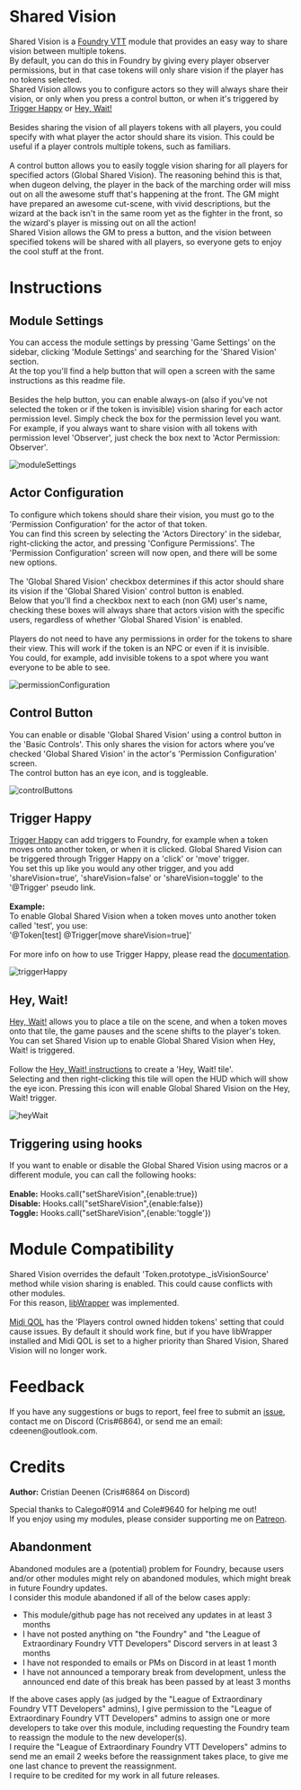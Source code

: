 <h1>Shared Vision</h1>
Shared Vision is a <a href="https://foundryvtt.com/">Foundry VTT</a> module that provides an easy way to share vision between multiple tokens.<br>
By default, you can do this in Foundry by giving every player observer permissions, but in that case tokens will only share vision if the player has no tokens selected.<br>
Shared Vision allows you to configure actors so they will always share their vision, or only when you press a control button, or when it's triggered by <a href="https://foundryvtt.com/packages/trigger-happy/">Trigger Happy</a> or <a href="https://foundryvtt.com/packages/hey-wait/">Hey, Wait!</a><br>
<br>
Besides sharing the vision of all players tokens with all players, you could specify with what player the actor should share its vision. This could be useful if a player controls multiple tokens, such as familiars.<br>
<br>
A control button allows you to easily toggle vision sharing for all players for specified actors (Global Shared Vision). The reasoning behind this is that, when dugeon delving, the player in the back of the marching order will miss out on all the awesome stuff that's happening at the front. The GM might have prepared an awesome cut-scene, with vivid descriptions, but the wizard at the back isn't in the same room yet as the fighter in the front, so the wizard's player is missing out on all the action!<br>
Shared Vision allows the GM to press a button, and the vision between specified tokens will be shared with all players, so everyone gets to enjoy the cool stuff at the front.<br>

<h1>Instructions</h1>

<h2>Module Settings</h2>
You can access the module settings by pressing 'Game Settings' on the sidebar, clicking 'Module Settings' and searching for the 'Shared Vision' section.<br>
At the top you'll find a help button that will open a screen with the same instructions as this readme file.<br>
<br>
Besides the help button, you can enable always-on (also if you've not selected the token or if the token is invisible) vision sharing for each actor permission level. 
Simply check the box for the permission level you want.<br>
For example, if you always want to share vision with all tokens with permission level 'Observer', just check the box next to 'Actor Permission: Observer'.

![moduleSettings](https://github.com/CDeenen/SharedVision/blob/master/img/examples/ModuleSettings.png)

<h2>Actor Configuration</h2>
To configure which tokens should share their vision, you must go to the 'Permission Configuration' for the actor of that token.<br>
You can find this screen by selecting the 'Actors Directory' in the sidebar, right-clicking the actor, and pressing 'Configure Permissions'.
The 'Permission Configuration' screen will now open, and there will be some new options.<br>
<br>
The 'Global Shared Vision' checkbox determines if this actor should share its vision if the 'Global Shared Vision' control button is enabled.<br>
Below that you'll find a checkbox next to each (non GM) user's name, checking these boxes will always share that actors vision with the specific users, 
regardless of whether 'Global Shared Vision' is enabled.<br>
<br>
Players do not need to have any permissions in order for the tokens to share their view. This will work if the token is an NPC or even if it is invisible.<br>
You could, for example, add invisible tokens to a spot where you want everyone to be able to see.

![permissionConfiguration](https://github.com/CDeenen/SharedVision/blob/master/img/examples/PermissionConfiguration.png)

<h2>Control Button</h2>
You can enable or disable 'Global Shared Vision' using a control button in the 'Basic Controls'. This only shares the vision for actors where you've checked 'Global Shared Vision' in the actor's 'Permission Configuration' screen.<br>
The control button has an eye icon, and is toggleable.
        
![controlButtons](https://github.com/CDeenen/SharedVision/blob/master/img/examples/ControlButtons.png)

<h2>Trigger Happy</h2>
<a href="https://foundryvtt.com/packages/trigger-happy/">Trigger Happy</a> can add triggers to Foundry, for example when a token moves onto another token, or when it is clicked.
Global Shared Vision can be triggered through Trigger Happy on a 'click' or 'move' trigger.<br>
You set this up like you would any other trigger, and you add 'shareVision=true', 'shareVision=false' or 'shareVision=toggle' to the '@Trigger' pseudo link.<br>
<br>
<b>Example:</b><br>
To enable Global Shared Vision when a token moves unto another token called 'test', you use:<br>
'@Token[test] @Trigger[move shareVision=true]'<br>
<br>
For more info on how to use Trigger Happy, please read the <a href="https://github.com/League-of-Foundry-Developers/fvtt-module-trigger-happy/blob/master/README.md">documentation</a>.
        
![triggerHappy](https://github.com/CDeenen/SharedVision/blob/master/img/examples/TriggerHappy.png)

<h2>Hey, Wait!</h2>
<a href="https://foundryvtt.com/packages/hey-wait/">Hey, Wait!</a> allows you to place a tile on the scene, and when a token moves onto that tile, the game pauses and the scene shifts to the player's token.<br>
You can set Shared Vision up to enable Global Shared Vision when Hey, Wait! is triggered.<br>
<br>
Follow the <a href="https://github.com/1000nettles/hey-wait/blob/main/README.md">Hey, Wait! instructions</a> to create a 'Hey, Wait! tile'.<br>
Selecting and then right-clicking this tile will open the HUD which will show the eye icon. Pressing this icon will enable Global Shared Vision on the Hey, Wait! trigger.

![heyWait](https://github.com/CDeenen/SharedVision/blob/master/img/examples/HeyWait.png)

<h2>Triggering using hooks</h2>
If you want to enable or disable the Global Shared Vision using macros or a different module, you can call the following hooks:<br>
<br>
<b>Enable:</b> Hooks.call("setShareVision",{enable:true})<br>
<b>Disable:</b> Hooks.call("setShareVision",{enable:false})<br>
<b>Toggle:</b> Hooks.call("setShareVision",{enable:'toggle'})<br>

<h1>Module Compatibility</h1>
Shared Vision overrides the default 'Token.prototype._isVisionSource' method while vision sharing is enabled. This could cause conflicts with other modules.<br>
For this reason, <a href="https://foundryvtt.com/packages/lib-wrapper/">libWrapper</a> was implemented.<br>
<br>
<a href="https://foundryvtt.com/packages/midi-qol/">Midi QOL</a> has the 'Players control owned hidden tokens' setting that could cause issues. By default it should work fine, but if you have libWrapper installed and Midi QOL is set to a higher priority than Shared Vision, Shared Vision will no longer work.<br>


<h1>Feedback</h1>
If you have any suggestions or bugs to report, feel free to submit an <a href="https://github.com/CDeenen/SharedVision/issues">issue</a>, contact me on Discord (Cris#6864), or send me an email: cdeenen@outlook.com.

<h1>Credits</h1>
<b>Author:</b> Cristian Deenen (Cris#6864 on Discord)<br>

Special thanks to Calego#0914 and Cole#9640 for helping me out!
<br>
If you enjoy using my modules, please consider supporting me on <a href="https://www.patreon.com/materialfoundry">Patreon</a>.

## Abandonment
Abandoned modules are a (potential) problem for Foundry, because users and/or other modules might rely on abandoned modules, which might break in future Foundry updates.<br>
I consider this module abandoned if all of the below cases apply:
<ul>
  <li>This module/github page has not received any updates in at least 3 months</li>
  <li>I have not posted anything on "the Foundry" and "the League of Extraordinary Foundry VTT Developers" Discord servers in at least 3 months</li>
  <li>I have not responded to emails or PMs on Discord in at least 1 month</li>
  <li>I have not announced a temporary break from development, unless the announced end date of this break has been passed by at least 3 months</li>
</ul>
If the above cases apply (as judged by the "League of Extraordinary Foundry VTT Developers" admins), I give permission to the "League of Extraordinary Foundry VTT Developers" admins to assign one or more developers to take over this module, including requesting the Foundry team to reassign the module to the new developer(s).<br>
I require the "League of Extraordinary Foundry VTT Developers" admins to send me an email 2 weeks before the reassignment takes place, to give me one last chance to prevent the reassignment.<br>
I require to be credited for my work in all future releases.
